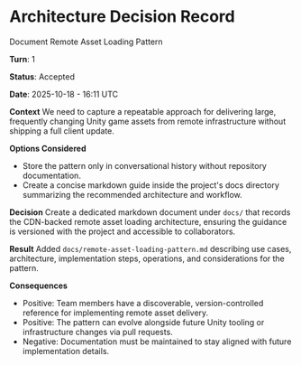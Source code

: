 # Architecture Decision Record

Document Remote Asset Loading Pattern

**Turn**: 1

**Status**: Accepted

**Date**: 2025-10-18 - 16:11 UTC

**Context**
We need to capture a repeatable approach for delivering large, frequently changing Unity game assets from remote infrastructure without shipping a full client update.

**Options Considered**
- Store the pattern only in conversational history without repository documentation.
- Create a concise markdown guide inside the project's docs directory summarizing the recommended architecture and workflow.

**Decision**
Create a dedicated markdown document under `docs/` that records the CDN-backed remote asset loading architecture, ensuring the guidance is versioned with the project and accessible to collaborators.

**Result**
Added `docs/remote-asset-loading-pattern.md` describing use cases, architecture, implementation steps, operations, and considerations for the pattern.

**Consequences**
- Positive: Team members have a discoverable, version-controlled reference for implementing remote asset delivery.
- Positive: The pattern can evolve alongside future Unity tooling or infrastructure changes via pull requests.
- Negative: Documentation must be maintained to stay aligned with future implementation details.

